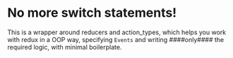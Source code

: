 # No more switch statements!

This is a wrapper around reducers and action_types, which helps you work with redux in a OOP way, specifying `Events` and writing ####only#### the required logic, with minimal boilerplate.
